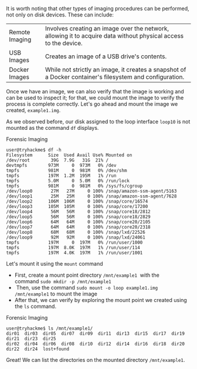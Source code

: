 It is worth noting that other types of imaging procedures can be performed, not only on disk devices. These can include:

|                |                                                                                                                 |
| -------------- | --------------------------------------------------------------------------------------------------------------- |
| Remote Imaging | Involves creating an image over the network, allowing it to acquire data without physical access to the device. |
| USB Images     | Creates an image of a USB drive's contents.                                                                     |
| Docker Images  | While not strictly an image, it creates a snapshot of a Docker container's filesystem and configuration.        |

Once we have an image, we can also verify that the image is working and can be used to inspect it; for that, we could mount the image to verify the process is complete correctly. Let's go ahead and mount the image we created, `example1.img`.  

As we observed before, our disk assigned to the loop interface `loop10` is not mounted as the command `df` displays.  

Forensic Imaging

```shell-session
user@tryhackme$ df -h
Filesystem      Size  Used Avail Use% Mounted on
/dev/root        39G  7.9G   31G  21% /
devtmpfs        973M     0  973M   0% /dev
tmpfs           981M     0  981M   0% /dev/shm
tmpfs           197M  1.2M  195M   1% /run
tmpfs           5.0M     0  5.0M   0% /run/lock
tmpfs           981M     0  981M   0% /sys/fs/cgroup
/dev/loop0       27M   27M     0 100% /snap/amazon-ssm-agent/5163
/dev/loop1       25M   25M     0 100% /snap/amazon-ssm-agent/7628
/dev/loop2      106M  106M     0 100% /snap/core/16574
/dev/loop3      105M  105M     0 100% /snap/core/17200
/dev/loop4       56M   56M     0 100% /snap/core18/2812
/dev/loop5       56M   56M     0 100% /snap/core18/2829
/dev/loop6       64M   64M     0 100% /snap/core20/2105
/dev/loop7       64M   64M     0 100% /snap/core20/2318
/dev/loop8       68M   68M     0 100% /snap/lxd/22526
/dev/loop9       92M   92M     0 100% /snap/lxd/24061
tmpfs           197M     0  197M   0% /run/user/1000
tmpfs           197M  8.0K  197M   1% /run/user/114
tmpfs           197M  4.0K  197M   1% /run/user/1001
```

Let's mount it using the `mount` command

- First, create a mount point directory `/mnt/example1`  with the command `sudo mkdir -p /mnt/example1`
-  Then, use the command `sudo mount -o loop example1.img /mnt/example1` to mount the image
- After that, we can verify by exploring the mount point we created using the `ls` command.  
    

Forensic Imaging

```shell-session
user@tryhackme$ ls /mnt/example1/
dir01  dir03  dir05  dir07  dir09  dir11  dir13  dir15  dir17  dir19  dir21  dir23  dir25
dir02  dir04  dir06  dir08  dir10  dir12  dir14  dir16  dir18  dir20  dir22  dir24  lost+found
```

Great! We can list the directories on the mounted directory `/mnt/example1`.